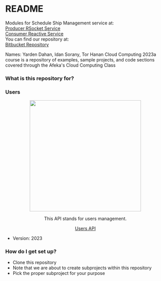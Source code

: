 # README #
Modules for Schedule Ship Management service at:  
[Producer RSocket Service](ScheduleShipManagementService/README.md)  
[Consumer Reactive Service](ScheduleShipManagementServiceConsumer/README.md)  
You can find our repository at:  
[Bitbucket Repository](https://Jordi12@bitbucket.org/integrative-project/2023a_cloud_solution.git)  

Names: Yarden Dahan, Idan Sorany, Tor Hanan
Cloud Computing 2023a course is a repository of examples, sample projects, and code sections covered through the Afeka's Cloud Computing Class  

### What is this repository for? 
### Users
<div align="center">
    <img src="https://drive.google.com/uc?export=§view&id=1Xc6JP2dlaMenSwXc4f3DCAFkBvoee7vM" width="350px" /> 
    <p>This API stands for users management.</p> 
    <a href="[/Jordan-me/spring-boot-microservices/blob/master/ScheduleShipManagementService/README.md](http://localhost:8081/swagger-ui/index.html)">Users API</a>
</div>

* Version: 2023

### How do I get set up? ###

* Clone this repository
* Note that we are about to create subprojects within this repository
* Pick the proper subproject for your purpose
